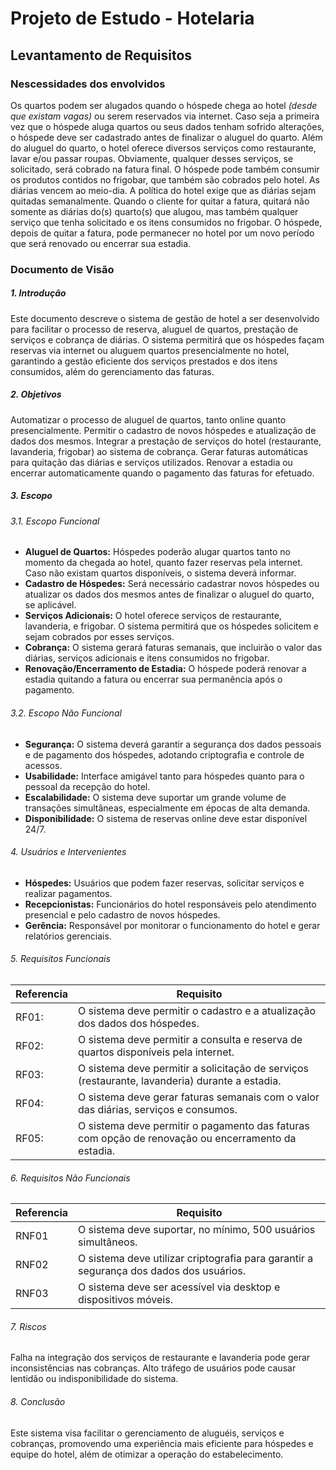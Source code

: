 # Projeto de Estudo - Hotelaria

## Levantamento de Requisitos

### Nescessidades dos envolvidos

Os quartos podem ser alugados quando o hóspede chega ao hotel *(desde que existam vagas)* ou serem reservados via internet.
Caso seja a primeira vez que o hóspede aluga quartos ou seus dados tenham sofrido alterações, o hóspede deve ser cadastrado antes de finalizar o aluguel do quarto.
Além do aluguel do quarto, o hotel oferece diversos serviços como restaurante, lavar e/ou passar roupas. Obviamente, qualquer desses serviços, se solicitado, será cobrado na fatura final.
O hóspede pode também consumir os produtos contidos no frigobar, que também são cobrados pelo hotel.
As diárias vencem ao meio-dia. A política do hotel exige que as diárias sejam quitadas semanalmente. Quando o cliente for quitar a fatura, quitará não somente as diárias do(s) quarto(s) que alugou, mas também qualquer serviço que tenha solicitado e os itens consumidos no frigobar.
O hóspede, depois de quitar a fatura, pode permanecer no hotel por um novo período que será renovado ou encerrar sua estadia.

### Documento de Visão

##### 1\. Introdução

Este documento descreve o sistema de gestão de hotel a ser desenvolvido para facilitar o processo de reserva, aluguel de quartos, prestação de serviços e cobrança de diárias. O sistema permitirá que os hóspedes façam reservas via internet ou aluguem quartos presencialmente no hotel, garantindo a gestão eficiente dos serviços prestados e dos itens consumidos, além do gerenciamento das faturas.

##### 2\. Objetivos

Automatizar o processo de aluguel de quartos, tanto online quanto presencialmente.
Permitir o cadastro de novos hóspedes e atualização de dados dos mesmos.
Integrar a prestação de serviços do hotel (restaurante, lavanderia, frigobar) ao sistema de cobrança.
Gerar faturas automáticas para quitação das diárias e serviços utilizados.
Renovar a estadia ou encerrar automaticamente quando o pagamento das faturas for efetuado.

##### 3\. Escopo

###### 3.1. Escopo Funcional

* **Aluguel de Quartos:** Hóspedes poderão alugar quartos tanto no momento da chegada ao hotel, quanto fazer reservas pela internet. Caso não existam quartos disponíveis, o sistema deverá informar.
* **Cadastro de Hóspedes:** Será necessário cadastrar novos hóspedes ou atualizar os dados dos mesmos antes de finalizar o aluguel do quarto, se aplicável.
* **Serviços Adicionais:** O hotel oferece serviços de restaurante, lavanderia, e frigobar. O sistema permitirá que os hóspedes solicitem e sejam cobrados por esses serviços.
* **Cobrança:** O sistema gerará faturas semanais, que incluirão o valor das diárias, serviços adicionais e itens consumidos no frigobar.
* **Renovação/Encerramento de Estadia:** O hóspede poderá renovar a estadia quitando a fatura ou encerrar sua permanência após o pagamento.

###### 3.2. Escopo Não Funcional

* **Segurança:** O sistema deverá garantir a segurança dos dados pessoais e de pagamento dos hóspedes, adotando criptografia e controle de acessos.
* **Usabilidade:** Interface amigável tanto para hóspedes quanto para o pessoal da recepção do hotel.
* **Escalabilidade:** O sistema deve suportar um grande volume de transações simultâneas, especialmente em épocas de alta demanda.
* **Disponibilidade:** O sistema de reservas online deve estar disponível 24/7.

###### 4\. Usuários e Intervenientes

* **Hóspedes:** Usuários que podem fazer reservas, solicitar serviços e realizar pagamentos.
* **Recepcionistas:** Funcionários do hotel responsáveis pelo atendimento presencial e pelo cadastro de novos hóspedes.
* **Gerência:** Responsável por monitorar o funcionamento do hotel e gerar relatórios gerenciais.

###### 5\. Requisitos Funcionais

| Referencia | Requisito                                                                                          |
| ---------- | -------------------------------------------------------------------------------------------------- |
| RF01:      | O sistema deve permitir o cadastro e a atualização dos dados dos hóspedes.                         |
| RF02:      | O sistema deve permitir a consulta e reserva de quartos disponíveis pela internet.                 |
| RF03:      | O sistema deve permitir a solicitação de serviços (restaurante, lavanderia) durante a estadia.     |
| RF04:      | O sistema deve gerar faturas semanais com o valor das diárias, serviços e consumos.                |
| RF05:      | O sistema deve permitir o pagamento das faturas com opção de renovação ou encerramento da estadia. |

###### 6\. Requisitos Não Funcionais
| Referencia | Requisito                                                                              |
| ---------- | -------------------------------------------------------------------------------------- |
| RNF01      | O sistema deve suportar, no mínimo, 500 usuários simultâneos.                          |
| RNF02      | O sistema deve utilizar criptografia para garantir a segurança dos dados dos usuários. |
| RNF03      | O sistema deve ser acessível via desktop e dispositivos móveis.                        |

###### 7\. Riscos
Falha na integração dos serviços de restaurante e lavanderia pode gerar inconsistências nas cobranças.
Alto tráfego de usuários pode causar lentidão ou indisponibilidade do sistema.

###### 8\. Conclusão
Este sistema visa facilitar o gerenciamento de aluguéis, serviços e cobranças, promovendo uma experiência mais eficiente para hóspedes e equipe do hotel, além de otimizar a operação do estabelecimento.
